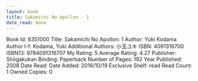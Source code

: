 ```yaml
---
layout: book
title: Sakamichi No Apollon - 1
date_read: None
---
```


Book Id: 6351000
Title: Sakamichi No Apollon: 1
Author: Yuki Kodama
Author l-f: Kodama, Yuki
Additional Authors: 小玉ユキ
ISBN: 4091316700
ISBN13: 9784091316707
My Rating: 5
Average Rating: 4.27
Publisher: Shōgakukan
Binding: Paperback
Number of Pages: 192
Year Published: 2008
Date Read: 
Date Added: 2016/10/19
Exclusive Shelf: read
Read Count: 1
Owned Copies: 0

